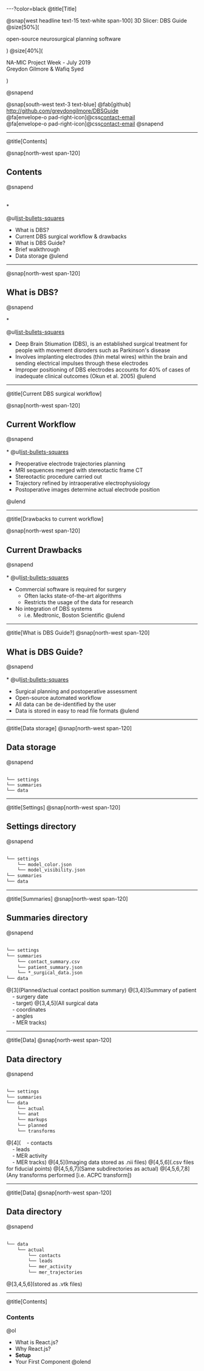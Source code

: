 ---?color=black
@title[Title]

@snap[west headline text-15 text-white span-100]
3D Slicer: DBS Guide
@size[50%](<p>open-source neurosurgical planning software</p>)
@size[40%](<p>NA-MIC Project Week - July 2019 <br> Greydon Gilmore & Wafiq Syed </p>)
<br>


@snapend


@snap[south-west text-3 text-blue]
@fab[github] http://github.com/greydongilmore/DBSGuide <br>
@fa[envelope-o pad-right-icon]@css[contact-email]( greydon.gilmore@gmail.com)
<br>
@fa[envelope-o pad-right-icon]@css[contact-email]( wafiqsyedr@gmail.com)
@snapend

---
@title[Contents]

@snap[north-west span-120]
## Contents
@snapend
<br><br>  
* 

@ul[list-bullets-squares](false)
- What is DBS? 
- Current DBS surgical workflow & drawbacks
- What is DBS Guide?
- Brief walkthrough
- Data storage
@ulend

---
@snap[north-west span-120]
## What is DBS?
@snapend
<br><br>
*

@ul[list-bullets-squares](false)
- Deep Brain Stiumation (DBS), is an established surgical treatment for people with movement disroders such as Parkinson's disease
- Involves implanting electrodes (thin metal wires) within the brain and sending electrical impulses through these electrodes
- Improper positioning of DBS electrodes accounts for 40% of cases of inadequate clinical outcomes (Okun et al. 2005)
@ulend



---
@title[Current DBS surgical workflow]

@snap[north-west span-120]
## Current Workflow
@snapend
<br><br>
* 
@ul[list-bullets-squares](false)
- Preoperative electrode trajectories planning
- MRI sequences merged with stereotactic frame CT
- Stereotactic procedure carried out
- Trajectory refined by intraoperative electrophysiology 
- Postoperative images determine actual electrode position

@ulend


---
@title[Drawbacks to current workflow]

@snap[north-west span-120]
## Current Drawbacks
@snapend
<br><br>
* 
@ul[list-bullets-squares](false)
- Commercial software is required for surgery
  - Often lacks state-of-the-art algorithms
  - Restricts the usage of the data for research
- No integration of DBS systems
  - i.e. Medtronic, Boston Scientific
@ulend


---
@title[What is DBS Guide?]
@snap[north-west span-120]
## What is DBS Guide?
@snapend
<br><br>
* 
@ul[list-bullets-squares](false)
- Surgical planning and postoperative assessment
- Open-source automated workflow
- All data can be de-identified by the user
- Data is stored in easy to read file formats
@ulend


---
@title[Data storage]
@snap[north-west span-120]
## Data storage
@snapend
<br><br>

```
└── settings
└── summaries
└── data
```


---
@title[Settings]
@snap[north-west span-120]
## Settings directory
@snapend
<br><br>

```markdown
└── settings
    └── model_color.json
    └── model_visibility.json
└── summaries
└── data
```


---
@title[Summaries]
@snap[north-west span-120]
## Summaries directory
@snapend
<br><br>

```markdown
└── settings
└── summaries
    └── contact_summary.csv
    └── patient_summary.json
    └── *_surgical_data.json
└── data
```
@[3](Planned/actual contact position summary)
@[3,4](Summary of patient<br>&nbsp;&nbsp;&nbsp;&nbsp;- surgery date<br>&nbsp;&nbsp;&nbsp;&nbsp;- target)
@[3,4,5](All surgical data<br>&nbsp;&nbsp;&nbsp;&nbsp;- coordinates <br>&nbsp;&nbsp;&nbsp;&nbsp;- angles <br>&nbsp;&nbsp;&nbsp;&nbsp;- MER tracks)

---
@title[Data]
@snap[north-west span-120]
## Data directory
@snapend
<br><br>

```markdown
└── settings
└── summaries
└── data
    └── actual
    └── anat
    └── markups
    └── planned
    └── transforms
```
@[4](&nbsp;&nbsp;&nbsp;&nbsp;- contacts <br>&nbsp;&nbsp;&nbsp;&nbsp;- leads <br>&nbsp;&nbsp;&nbsp;&nbsp;- MER activity<br>&nbsp;&nbsp;&nbsp;&nbsp;- MER tracks)
@[4,5](Imaging data stored as .nii files)
@[4,5,6](.csv files for fiducial points)
@[4,5,6,7](Same subdirectories as actual)
@[4,5,6,7,8](Any transforms performed [i.e. ACPC transform])


---
@title[Data]
@snap[north-west span-120]
## Data directory
@snapend
<br><br>

```markdown
└── data
    └── actual
        └── contacts
        └── leads
        └── mer_activity
        └── mer_trajectories
```
@[3,4,5,6](stored as .vtk files)

---
@title[Contents]
### Contents

@ol[](false)
- What is React.js?
- Why React.js?
- **Setup**
- Your First Component
@olend

